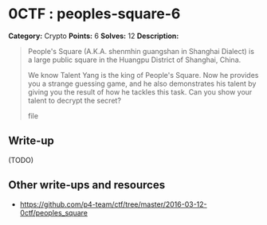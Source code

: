# 0CTF : peoples-square-6

**Category:** Crypto
**Points:** 6
**Solves:** 12
**Description:**

> People's Square (A.K.A. shenmhin guangshan in Shanghai Dialect) is a large public square in the Huangpu District of Shanghai, China.
>
> We know Talent Yang is the king of People's Square. Now he provides you a strange guessing game, and he also demonstrates his talent by giving you the result of how he tackles this task. Can you show your talent to decrypt the secret?
>
>
> file


## Write-up

(TODO)

## Other write-ups and resources

* <https://github.com/p4-team/ctf/tree/master/2016-03-12-0ctf/peoples_square> 
